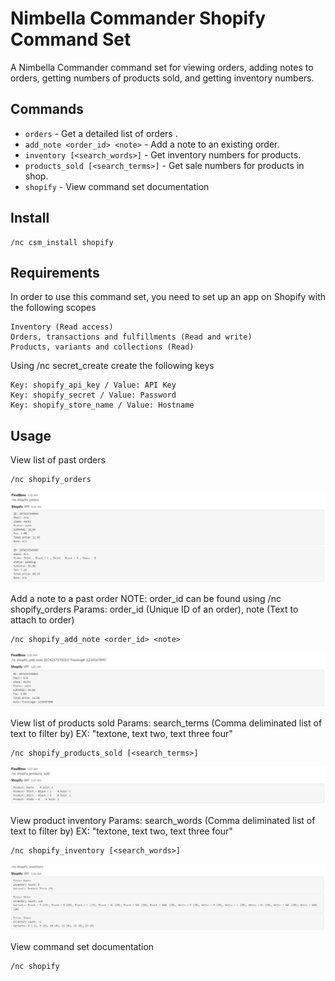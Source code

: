# Nimbella Commander Shopify Command Set
A Nimbella Commander command set for viewing orders, adding notes to orders, getting numbers of products sold,  and getting inventory numbers. 

## Commands
- `orders` - Get a detailed list of orders .
- `add_note <order_id> <note>` - Add a note to an existing order.
- `inventory [<search_words>]` - Get inventory numbers for products.
- `products_sold [<search_terms>]` - Get sale numbers for products in shop.
- `shopify` - View command set documentation

## Install
```
/nc csm_install shopify
```

## Requirements


In order to use this command set, you need to set up an app on Shopify with the following scopes
```
Inventory (Read access)
Orders, transactions and fulfillments (Read and write)
Products, variants and collections (Read)
```
Using /nc secret_create create the following keys
```
Key: shopify_api_key / Value: API Key
Key: shopify_secret / Value: Password
Key: shopify_store_name / Value: Hostname
```

## Usage

View list of past orders
```
/nc shopify_orders
```
![Shopify orders command](https://raw.githubusercontent.com/nimbella/command-sets/master/shopify/screenshots/orders.PNG)

Add a note to a past order
NOTE: order_id can be found using /nc shopify_orders
Params: order_id (Unique ID of an order), note (Text to attach to order)
```
/nc shopify_add_note <order_id> <note>
```
![Shopify add note command](https://raw.githubusercontent.com/nimbella/command-sets/master/shopify/screenshots/addNote.PNG)

View list of products sold
Params: search_terms (Comma deliminated list of text to filter by) EX: "textone, text two, text three four"
```
/nc shopify_products_sold [<search_terms>]
```
![Shopify products sold command](https://raw.githubusercontent.com/nimbella/command-sets/master/shopify/screenshots/productsSold.PNG)

View product inventory
Params: search_words (Comma deliminated list of text to filter by) EX: "textone, text two, text three four"
```
/nc shopify_inventory [<search_words>]
```
![Shopify inventory command](https://raw.githubusercontent.com/nimbella/command-sets/master/shopify/screenshots/inventory.PNG)

View command set documentation
```
/nc shopify
```
